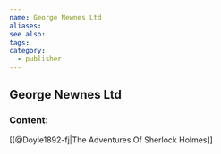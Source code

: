 ```yaml
---
name: George Newnes Ltd
aliases:
see also:
tags:
category:
  - publisher
---
```


## George Newnes Ltd

### Content:
[[@Doyle1892-fj|The Adventures Of Sherlock Holmes]]